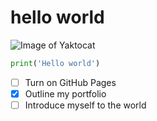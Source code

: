 # hello world
![Image of Yaktocat](https://octodex.github.com/images/yaktocat.png)

```python
print('Hello world')
```
- [ ] Turn on GitHub Pages
- [x] Outline my portfolio
- [ ] Introduce myself to the world
